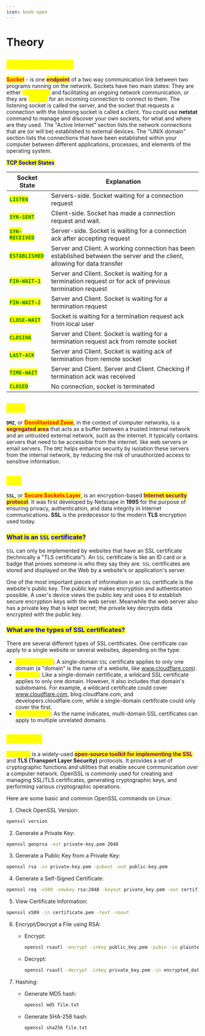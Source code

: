 ```yaml
---
icon: book-open
---
```


# Theory

## <mark style="color:yellow;">Network Sockets</mark>

<mark style="color:red;">**Socket**</mark> - is one <mark style="color:purple;">**endpoint**</mark> of a two way communication link between two programs running on the network. Sockets have two main states: They are either <mark style="color:yellow;">**connected**</mark> and facilitating an ongoing network communication, or they are <mark style="color:yellow;">**waiting**</mark> for an incoming connection to connect to them. The listening socket is called the server, and the socket that requests a connection with the listening socket is called a client. You could use **netstat** command to manage and discover your own sockets, for what and where are they used. The "Active Internet" section lists the network connections that are (or will be) established to external devices. The "UNIX domain" section lists the connections that have been established within your computer between different applications, processes, and elements of the operating system.

<mark style="color:blue;">**TCP Socket States**</mark>

| Socket State                                         | Explanation                                                                                                                |
| ---------------------------------------------------- | -------------------------------------------------------------------------------------------------------------------------- |
| <mark style="color:green;">**`LISTEN`**</mark>       | Servers-side. Socket waiting for a connection request                                                                      |
| <mark style="color:green;">**`SYN-SENT`**</mark>     | Client-side. Socket has made a connection request and wait.                                                                |
| <mark style="color:green;">**`SYN-RECEIVED`**</mark> | Server-side. Socket is waiting for a connection ack after accepting request                                                |
| <mark style="color:green;">**`ESTABLISHED`**</mark>  | Server and Client. A working connection has been established between the server and the client, allowing for data transfer |
| <mark style="color:green;">**`FIN-WAIT-1`**</mark>   | Server and Client. Socket is waiting for a termination request or for ack of previous termination request                  |
| <mark style="color:green;">**`FIN-WAIT-2`**</mark>   | Server and Client. Socket is waiting for a termination request                                                             |
| <mark style="color:green;">**`CLOSE-WAIT`**</mark>   | Socket is waiting for a termination request ack from local user                                                            |
| <mark style="color:green;">**`CLOSING`**</mark>      | Server and Client. Socket is waiting for a termination request ack from remote socket                                      |
| <mark style="color:green;">**`LAST-ACK`**</mark>     | Server and Client. Socket is waiting ack of termination from remote socket                                                 |
| <mark style="color:green;">**`TIME-WAIT`**</mark>    | Server and Client. Server and Client. Checking if termination ack was received                                             |
| <mark style="color:green;">**`CLOSED`**</mark>       | No connection, socket is terminated                                                                                        |

## <mark style="color:yellow;">DMZ</mark>

**`DMZ`**, or <mark style="color:red;">**Demilitarized Zone**</mark>, in the context of computer networks, is a <mark style="color:purple;">**segregated area**</mark> that acts as a buffer between a trusted internal network and an untrusted external network, such as the internet. It typically contains servers that need to be accessible from the internet. like web servers or email servers. The `DMZ` helps enhance security by isolation these servers from the internal network, by reducing the risk of unauthorized access to sensitive information.

## <mark style="color:yellow;">SSL</mark>

**`SSL`**, or <mark style="color:red;">**Secure Sockets Layer**</mark>, is an encryption-based <mark style="color:purple;">**Internet security protocol**</mark>. It was first developed by Netscape in **1995** for the purpose of ensuring privacy, authentication, and data integrity in Internet communications. **SSL** is the predecessor to the modern **TLS** encryption used today.

### <mark style="color:blue;">What is an</mark> <mark style="color:blue;"></mark><mark style="color:blue;">`SSL`</mark> <mark style="color:blue;"></mark><mark style="color:blue;">certificate?</mark>

`SSL` can only be implemented by websites that have an SSL certificate (technically a "TLS certificate"). An `SSL` certificate is like an ID card or a badge that proves someone is who they say they are. `SSL` certificates are stored and displayed on the Web by a website's or application's server.

One of the most important pieces of information in an `SSL` certificate is the website's public key. The public key makes encryption and authentication possible. A user's device views the public key and uses it to establish secure encryption keys with the web server. Meanwhile the web server also has a private key that is kept secret; the private key decrypts data encrypted with the public key.

### <mark style="color:blue;">What are the types of SSL certificates?</mark>

There are several different types of SSL certificates. One certificate can apply to a single website or several websites, depending on the type:

* <mark style="color:yellow;">**Single-domain**</mark>: A single-domain `SSL` certificate applies to only one domain (a "domain" is the name of a website, like www.cloudflare.com).
* <mark style="color:yellow;">**Wildcard**</mark>: Like a single-domain certificate, a wildcard SSL certificate applies to only one domain. However, it also includes that domain's subdomains. For example, a wildcard certificate could cover www.cloudflare.com, blog.cloudflare.com, and developers.cloudflare.com, while a single-domain certificate could only cover the first.
* <mark style="color:yellow;">**Multi-domain**</mark>: As the name indicates, multi-domain SSL certificates can apply to multiple unrelated domains.

## <mark style="color:yellow;">OpenSSL</mark>

<mark style="color:yellow;">**OpenSSL**</mark> is a widely-used <mark style="color:purple;">**open-source toolkit for implementing the SSL**</mark> and **TLS (Transport Layer Security)** protocols. It provides a set of cryptographic functions and utilities that enable secure communication over a computer network. OpenSSL is commonly used for creating and managing SSL/TLS certificates, generating cryptographic keys, and performing various cryptographic operations.

Here are some basic and common OpenSSL commands on Linux:

1. Check OpenSSL Version:

```bash
openssl version
```

2. Generate a Private Key:

```bash
openssl genprsa -out private-key.pem 2048
```

3. Generate a Public Key from a Private Key:

```bash
openssl rsa -in private-key.pem -pubout -out public-key.pem
```

4. Generate a Self-Signed Certificate:

```bash
openssl req -x509 -newkey rsa:2048 -keyout private_key.pem -out certificate.pem -days 365
```

5. View Certificate Information:

```bash
openssl x509 -in certificate.pem -text -noout
```

6. Encrypt/Decrypt a File using RSA:
   *   Encrypt:

       ```bash
       openssl rsautl -encrypt -inkey public_key.pem -pubin -in plaintext.txt -out encrypted_data.bin
       ```
   *   Decrypt:

       ```bash
       openssl rsautl -decrypt -inkey private_key.pem -in encrypted_data.bin -out decrypted_data.txt
       ```
7. Hashing:
   *   Generate MD5 hash:

       ```bash
       openssl md5 file.txt
       ```
   *   Generate SHA-256 hash:

       ```bash
       openssl sha256 file.txt
       ```
